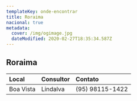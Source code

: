 ```yaml
---
templateKey: onde-encontrar
title: Roraima
nacional: true
metadata:
  cover: /img/ogimage.jpg
  dateModified: 2020-02-27T18:35:34.587Z
---
```

## Roraima

| Local     | Consultor | Contato         |
| :-------- | :-------- | :-------------- |
| Boa Vista | Lindalva  | (95) 98115-1422 |

